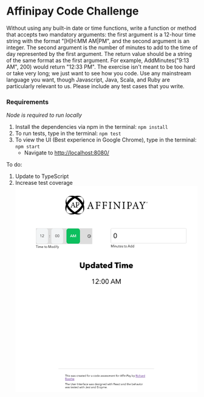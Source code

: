 # Affinipay Code Challenge

Without using any built-in date or time functions, write a function or method that accepts two mandatory arguments: the first argument is a 12-hour time string with the format "[H]H:MM AM|PM", and the second argument is an integer. The second argument is the number of minutes to add to the time of day represented by the first argument. The return value should be a string of the same format as the first argument. For example, AddMinutes("9:13 AM", 200) would return "12:33 PM". The exercise isn't meant to be too hard or take very long; we just want to see how you code. Use any mainstream language you want, though Javascript, Java, Scala, and Ruby are particularly relevant to us. Please include any test cases that you write.

### Requirements
*Node is required to run locally*

1. Install the dependencies via npm in the terminal: `npm install`
2. To run tests, type in the terminal: `npm test`
3. To view the UI (Best experience in Google Chrome), type in the terminal: `npm start`
    - Navigate to [http://localhost:8080/](http://localhost:8080/)

To do:
1. Update to TypeScript
2. Increase test coverage
![AffiniPay Code Challenge Preview](./public/affinipay-preview.png)